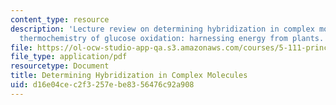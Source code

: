 ```yaml
---
content_type: resource
description: 'Lecture review on determining hybridization in complex molecules, and
  thermochemistry of glucose oxidation: harnessing energy from plants.'
file: https://ol-ocw-studio-app-qa.s3.amazonaws.com/courses/5-111-principles-of-chemical-science-fall-2008/d16e04cec2f3257ebe8356476c92a908_bioex_lect16.pdf
file_type: application/pdf
resourcetype: Document
title: Determining Hybridization in Complex Molecules
uid: d16e04ce-c2f3-257e-be83-56476c92a908
---
```

